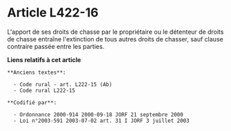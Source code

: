 # Article L422-16

L'apport de ses droits de chasse par le propriétaire ou le détenteur de droits de chasse entraîne l'extinction de tous autres
droits de chasser, sauf clause contraire passée entre les parties.

**Liens relatifs à cet article**

	**Anciens textes**:

	  - Code rural - art. L222-15 (Ab)
	  - Code rural L222-15

	**Codifié par**:

	  - Ordonnance 2000-914 2000-09-18 JORF 21 septembre 2000
	  - Loi n°2003-591 2003-07-02 art. 31 I JORF 3 juillet 2003
